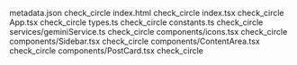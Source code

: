 metadata.json
check_circle
index.html
check_circle
index.tsx
check_circle
App.tsx
check_circle
types.ts
check_circle
constants.ts
check_circle
services/geminiService.ts
check_circle
components/icons.tsx
check_circle
components/Sidebar.tsx
check_circle
components/ContentArea.tsx
check_circle
components/PostCard.tsx
check_circle
